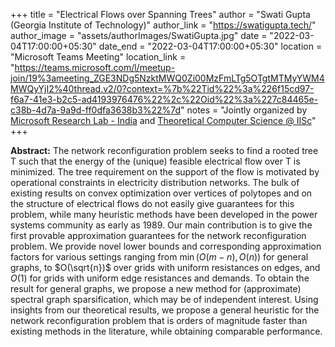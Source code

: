 +++
title = "Electrical Flows over Spanning Trees"
author = "Swati Gupta (Georgia Institute of Technology)"
author_link = "https://swatigupta.tech/"
author_image = "assets/authorImages/SwatiGupta.jpg"
date = "2022-03-04T17:00:00+05:30"
date_end = "2022-03-04T17:00:00+05:30"
location = "Microsoft Teams Meeting"
location_link = "https://teams.microsoft.com/l/meetup-join/19%3ameeting_ZGE3NDg5NzktMWQ0Zi00MzFmLTg5OTgtMTMyYWM4MWQyYjI2%40thread.v2/0?context=%7b%22Tid%22%3a%226f15cd97-f6a7-41e3-b2c5-ad4193976476%22%2c%22Oid%22%3a%227c84465e-c38b-4d7a-9a9d-ff0dfa3638b3%22%7d"
notes = "Jointly organized by <a href = "https://www.microsoft.com/en-us/research/lab/microsoft-research-india/" target= "_blank">Microsoft Research Lab - India</a> and <a href='https://www.csa.iisc.ac.in/theoretical-computer-science/' target= "_blank">Theoretical Computer Science @ IISc</a>"
+++

<b>Abstract:</b> The network reconfiguration problem seeks to find a rooted tree T such that the energy of the (unique)
feasible electrical flow over T is minimized. The tree requirement on the support of the flow is motivated by
operational constraints in electricity distribution networks. The bulk of existing results on convex optimization over
vertices of polytopes and on the structure of electrical flows do not easily give guarantees for this problem, while
many heuristic methods have been developed in the power systems community as early as 1989. Our main contribution
is to give the first provable approximation guarantees for the network reconfiguration problem. We provide novel lower
bounds and corresponding approximation factors for various settings ranging from $\min(O(m-n), O(n))$ for general
graphs, to $O(\sqrt{n})$ over grids with uniform resistances on edges, and $O(1)$ for grids with uniform edge resistances
and demands. To obtain the result for general graphs, we propose a new method for (approximate) spectral graph
sparsification, which may be of independent interest. Using insights from our theoretical results, we propose a
general heuristic for the network reconfiguration problem that is orders of magnitude faster than existing methods
in the literature, while obtaining comparable performance.

